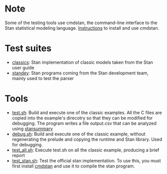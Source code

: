# Note

Some of the testing tools use cmdstan, the command-line interface to
the Stan statistical modeling
language. [Instructions](https://mc-stan.org/docs/cmdstan-guide/index.html)
to install and use cmdstan.

# Test suites

* [classics](classics): Stan implementation of classic models taken from the Stan user guide
* [standev](standev): Stan programs coming from the Stan development team, mainly used to test the parser

# Tools

* [test.sh](test.sh): Build and execute one of the classic examples. All the C files are copied into the example's direcotry so that they can be modified for debugging. The program writes a file output.csv that can be analyzed using [stansummary](https://mc-stan.org/docs/cmdstan-guide/index.html)
* [debug.sh](debug.sh): Build and execute one of the classic example, without regenerating the prelude and copying the runtime and Stan library. Used for debugging.
* [test_all.sh](test_all.sh): Execute test.sh on all the classic example, producing a brief report
* [test_stan.sh](test_stan.sh): Test the official stan implementation. To use this, you must first install [cmdstan](https://mc-stan.org/docs/cmdstan-guide/index.html) and use it to compile the stan program.